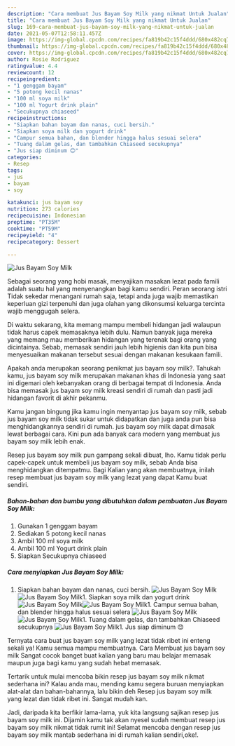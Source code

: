 ```yaml
---
description: "Cara membuat Jus Bayam Soy Milk yang nikmat Untuk Jualan"
title: "Cara membuat Jus Bayam Soy Milk yang nikmat Untuk Jualan"
slug: 169-cara-membuat-jus-bayam-soy-milk-yang-nikmat-untuk-jualan
date: 2021-05-07T12:58:11.457Z
image: https://img-global.cpcdn.com/recipes/fa819b42c15f4ddd/680x482cq70/jus-bayam-soy-milk-foto-resep-utama.jpg
thumbnail: https://img-global.cpcdn.com/recipes/fa819b42c15f4ddd/680x482cq70/jus-bayam-soy-milk-foto-resep-utama.jpg
cover: https://img-global.cpcdn.com/recipes/fa819b42c15f4ddd/680x482cq70/jus-bayam-soy-milk-foto-resep-utama.jpg
author: Rosie Rodriguez
ratingvalue: 4.4
reviewcount: 12
recipeingredient:
- "1 genggam bayam"
- "5 potong kecil nanas"
- "100 ml soya milk"
- "100 ml Yogurt drink plain"
- "Secukupnya chiaseed"
recipeinstructions:
- "Siapkan bahan bayam dan nanas, cuci bersih."
- "Siapkan soya milk dan yogurt drink"
- "Campur semua bahan, dan blender hingga halus sesuai selera"
- "Tuang dalam gelas, dan tambahkan Chiaseed secukupnya"
- "Jus siap diminum 😊"
categories:
- Resep
tags:
- jus
- bayam
- soy

katakunci: jus bayam soy 
nutrition: 273 calories
recipecuisine: Indonesian
preptime: "PT35M"
cooktime: "PT59M"
recipeyield: "4"
recipecategory: Dessert

---
```



![Jus Bayam Soy Milk](https://img-global.cpcdn.com/recipes/fa819b42c15f4ddd/680x482cq70/jus-bayam-soy-milk-foto-resep-utama.jpg)

Sebagai seorang yang hobi masak, menyajikan masakan lezat pada famili adalah suatu hal yang menyenangkan bagi kamu sendiri. Peran seorang istri Tidak sekedar menangani rumah saja, tetapi anda juga wajib memastikan keperluan gizi terpenuhi dan juga olahan yang dikonsumsi keluarga tercinta wajib menggugah selera.

Di waktu  sekarang, kita memang mampu membeli hidangan jadi walaupun tidak harus capek memasaknya lebih dulu. Namun banyak juga mereka yang memang mau memberikan hidangan yang terenak bagi orang yang dicintainya. Sebab, memasak sendiri jauh lebih higienis dan kita pun bisa menyesuaikan makanan tersebut sesuai dengan makanan kesukaan famili. 



Apakah anda merupakan seorang penikmat jus bayam soy milk?. Tahukah kamu, jus bayam soy milk merupakan makanan khas di Indonesia yang saat ini digemari oleh kebanyakan orang di berbagai tempat di Indonesia. Anda bisa memasak jus bayam soy milk kreasi sendiri di rumah dan pasti jadi hidangan favorit di akhir pekanmu.

Kamu jangan bingung jika kamu ingin menyantap jus bayam soy milk, sebab jus bayam soy milk tidak sukar untuk didapatkan dan juga anda pun bisa menghidangkannya sendiri di rumah. jus bayam soy milk dapat dimasak lewat berbagai cara. Kini pun ada banyak cara modern yang membuat jus bayam soy milk lebih enak.

Resep jus bayam soy milk pun gampang sekali dibuat, lho. Kamu tidak perlu capek-capek untuk membeli jus bayam soy milk, sebab Anda bisa menghidangkan ditempatmu. Bagi Kalian yang akan membuatnya, inilah resep membuat jus bayam soy milk yang lezat yang dapat Kamu buat sendiri.

<!--inarticleads1-->

##### Bahan-bahan dan bumbu yang dibutuhkan dalam pembuatan Jus Bayam Soy Milk:

1. Gunakan 1 genggam bayam
1. Sediakan 5 potong kecil nanas
1. Ambil 100 ml soya milk
1. Ambil 100 ml Yogurt drink plain
1. Siapkan Secukupnya chiaseed




<!--inarticleads2-->

##### Cara menyiapkan Jus Bayam Soy Milk:

1. Siapkan bahan bayam dan nanas, cuci bersih.
<img src="https://img-global.cpcdn.com/steps/05dce67e05fc5ee6/160x128cq70/jus-bayam-soy-milk-langkah-memasak-1-foto.jpg" alt="Jus Bayam Soy Milk"><img src="https://img-global.cpcdn.com/steps/ecefff45fcb79ff2/160x128cq70/jus-bayam-soy-milk-langkah-memasak-1-foto.jpg" alt="Jus Bayam Soy Milk">1. Siapkan soya milk dan yogurt drink
<img src="https://img-global.cpcdn.com/steps/c4f41bb53c4746e8/160x128cq70/jus-bayam-soy-milk-langkah-memasak-2-foto.jpg" alt="Jus Bayam Soy Milk"><img src="https://img-global.cpcdn.com/steps/8cd243962c45456a/160x128cq70/jus-bayam-soy-milk-langkah-memasak-2-foto.jpg" alt="Jus Bayam Soy Milk">1. Campur semua bahan, dan blender hingga halus sesuai selera
<img src="https://img-global.cpcdn.com/steps/76dd3405294eb21a/160x128cq70/jus-bayam-soy-milk-langkah-memasak-3-foto.jpg" alt="Jus Bayam Soy Milk"><img src="https://img-global.cpcdn.com/steps/3c69d77865f60ec9/160x128cq70/jus-bayam-soy-milk-langkah-memasak-3-foto.jpg" alt="Jus Bayam Soy Milk">1. Tuang dalam gelas, dan tambahkan Chiaseed secukupnya
<img src="https://img-global.cpcdn.com/steps/5aa933d728af0f59/160x128cq70/jus-bayam-soy-milk-langkah-memasak-4-foto.jpg" alt="Jus Bayam Soy Milk">1. Jus siap diminum 😊




Ternyata cara buat jus bayam soy milk yang lezat tidak ribet ini enteng sekali ya! Kamu semua mampu membuatnya. Cara Membuat jus bayam soy milk Sangat cocok banget buat kalian yang baru mau belajar memasak maupun juga bagi kamu yang sudah hebat memasak.

Tertarik untuk mulai mencoba bikin resep jus bayam soy milk nikmat sederhana ini? Kalau anda mau, mending kamu segera buruan menyiapkan alat-alat dan bahan-bahannya, lalu bikin deh Resep jus bayam soy milk yang lezat dan tidak ribet ini. Sangat mudah kan. 

Jadi, daripada kita berfikir lama-lama, yuk kita langsung sajikan resep jus bayam soy milk ini. Dijamin kamu tak akan nyesel sudah membuat resep jus bayam soy milk nikmat tidak rumit ini! Selamat mencoba dengan resep jus bayam soy milk mantab sederhana ini di rumah kalian sendiri,oke!.

